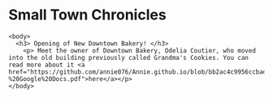 
  <html>
    <head>
      <h1>Small Town Chronicles</h1>
    </head>
    
    <body>
      <h3> Opening of New Downtown Bakery! </h3>
        <p> Meet the owner of Downtown Bakery, Odelia Coutier, who moved into the old building previously called Grandma's Cookies. You can read more about it <a href="https://github.com/annie076/Annie.github.io/blob/bb2ac4c9956ccbadb76ed9110a9e0e36997843f7/Online%20News%20Article%20News%20Hub%20Annalise%20Zimmerman%20-%20Google%20Docs.pdf">here</a></p>
    </body>
  </html>
    
